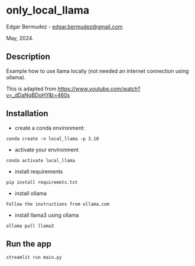 # only_local_llama

Edgar Bermudez - edgar.bermudez@gmail.com

May, 2024.

## Description

Example how to use llama locally (not needed an internet connection using ollama).

This is adapted from https://www.youtube.com/watch?v=_dDaNgBDoHY&t=460s

## Installation

- create a conda environment:

```conda create -n local_llama -p 3.10```

- activate your environment

```conda activate local_llama```

- install requirements

```pip install requiremets.txt```

- install ollama  

```Follow the instructions from ollama.com```

- install llama3 using ollama

```ollama pull llama3```

## Run the app

```streamlit run main.py```


